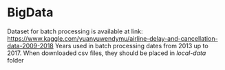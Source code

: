 # BigData

Dataset for batch processing is available at link: https://www.kaggle.com/yuanyuwendymu/airline-delay-and-cancellation-data-2009-2018
Years used in batch processing dates from 2013 up to 2017. 
When downloaded csv files, they should be placed in _local-data_ folder

